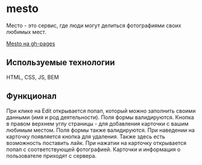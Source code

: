 # mesto

Место - это сервис, где люди могут делиться фотографиями своих любимых мест.

[Mesto на gh-pages](https://misha313.github.io/mesto)

## Используемые технологии

HTML, CSS, JS, BEM

## Функционал

При клике на Edit открывается попап, который можно заполнить своими данными (имя и род деятельности). Поля формы валидируются.
Кнопка в правом верхнем углу страницы - для добавления карточки с вашим любимым местом. Поля формы также валидируются.
При наведении на карточку появляется кнопка для удаления. Также здесь есть возможность поставить лайк.
При нажатии на карточку открывается попап с соответствующей фотографией.
Карточки и информация о пользователе приходят с сервера.
